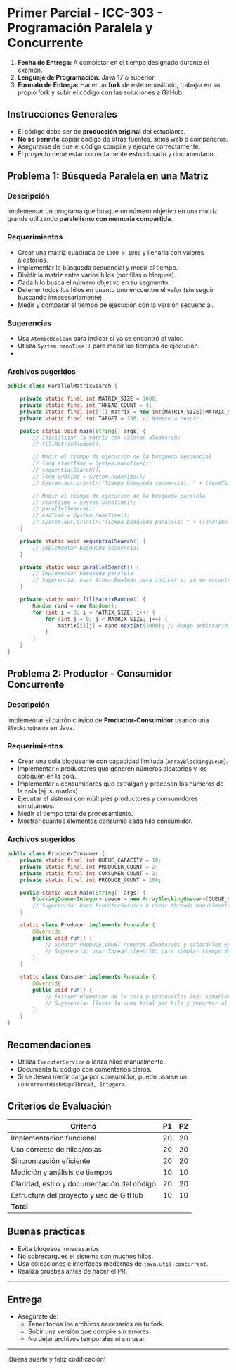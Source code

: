 # Primer Parcial - ICC-303 - Programación Paralela y Concurrente

1. **Fecha de Entrega:** A completar en el tiempo designado durante el examen.
2. **Lenguaje de Programación:** Java 17 o superior
3. **Formato de Entrega:** Hacer un **fork** de este repositorio, trabajar en su propio fork y subir el código con las
   soluciones a GitHub.

## Instrucciones Generales

- El código debe ser de **producción original** del estudiante.
- **No se permite** copiar código de otras fuentes, sitios web o compañeros.
- Asegurarse de que el código compile y ejecute correctamente.
- El proyecto debe estar correctamente estructurado y documentado.

## Problema 1: Búsqueda Paralela en una Matriz

### Descripción

Implementar un programa que busque un número objetivo en una matriz grande utilizando **paralelismo con memoria
compartida**.

### Requerimientos

- Crear una matriz cuadrada de `1000 x 1000` y llenarla con valores aleatorios.
- Implementar la búsqueda secuencial y medir el tiempo.
- Dividir la matriz entre varios hilos (por filas o bloques).
- Cada hilo busca el número objetivo en su segmento.
- Detener todos los hilos en cuanto uno encuentre el valor (sin seguir buscando innecesariamente).
- Medir y comparar el tiempo de ejecución con la versión secuencial.

### Sugerencias

- Usa `AtomicBoolean` para indicar si ya se encontró el valor.
- Utiliza `System.nanoTime()` para medir los tiempos de ejecución.
-

### Archivos sugeridos

```java
public class ParallelMatrixSearch {

    private static final int MATRIX_SIZE = 1000;
    private static final int THREAD_COUNT = 4;
    private static final int[][] matrix = new int[MATRIX_SIZE][MATRIX_SIZE];
    private static final int TARGET = 256; // Número a buscar

    public static void main(String[] args) {
        // Inicializar la matriz con valores aleatorios
        // fillMatrixRandom();

        // Medir el tiempo de ejecución de la búsqueda secuencial
        // long startTime = System.nanoTime();
        // sequentialSearch();
        // long endTime = System.nanoTime();
        // System.out.println("Tiempo búsqueda secuencial: " + ((endTime - startTime) / 1_000_000) + "ms");

        // Medir el tiempo de ejecución de la búsqueda paralela
        // startTime = System.nanoTime();
        // parallelSearch();
        // endTime = System.nanoTime();
        // System.out.println("Tiempo búsqueda paralela: " + ((endTime - startTime) / 1_000_000) + "ms");
    }

    private static void sequentialSearch() {
        // Implementar búsqueda secuencial
    }

    private static void parallelSearch() {
        // Implementar búsqueda paralela
        // Sugerencia: usar AtomicBoolean para indicar si ya se encontró el número y detener hilos
    }

    private static void fillMatrixRandom() {
        Random rand = new Random();
        for (int i = 0; i < MATRIX_SIZE; i++) {
            for (int j = 0; j < MATRIX_SIZE; j++) {
                matrix[i][j] = rand.nextInt(1000); // Rango arbitrario
            }
        }
    }
}
```

## Problema 2: Productor - Consumidor Concurrente

### Descripción

Implementar el patrón clásico de **Productor-Consumidor** usando una `BlockingQueue` en Java.

### Requerimientos

- Crear una cola bloqueante con capacidad limitada (`ArrayBlockingQueue`).
- Implementar `n` productores que generen números aleatorios y los coloquen en la cola.
- Implementar `n` consumidores que extraigan y procesen los números de la cola (ej. sumarlos).
- Ejecutar el sistema con múltiples productores y consumidores simultáneos.
- Medir el tiempo total de procesamiento.
- Mostrar cuántos elementos consumió cada hilo consumidor.

### Archivos sugeridos

```java
public class ProducerConsumer {
    private static final int QUEUE_CAPACITY = 10;
    private static final int PRODUCER_COUNT = 2;
    private static final int CONSUMER_COUNT = 2;
    private static final int PRODUCE_COUNT = 100;

    public static void main(String[] args) {
        BlockingQueue<Integer> queue = new ArrayBlockingQueue<>(QUEUE_CAPACITY);
        // Sugerencia: Usar ExecutorService o crear threads manualmente para iniciar Productores y Consumidores
    }

    static class Producer implements Runnable {
        @Override
        public void run() {
            // Generar PRODUCE_COUNT números aleatorios y colocarlos en la cola
            // Sugerencia: usar Thread.sleep(10) para simular tiempo de producción
        }
    }

    static class Consumer implements Runnable {
        @Override
        public void run() {
            // Extraer elementos de la cola y procesarlos (ej: sumarlos)
            // Sugerencia: llevar la suma total por hilo y reportar al final
        }
    }
}

```

## Recomendaciones

- Utiliza `ExecutorService` o lanza hilos manualmente.
- Documenta tu código con comentarios claros.
- Si se desea medir carga por consumidor, puede usarse un `ConcurrentHashMap<Thread, Integer>`.

## Criterios de Evaluación

| Criterio                                    | P1 | P2 |
|---------------------------------------------|----|----|
| Implementación funcional                    | 20 | 20 |
| Uso correcto de hilos/colas                 | 20 | 20 |
| Sincronización eficiente                    | 20 | 20 |
| Medición y análisis de tiempos              | 10 | 10 |
| Claridad, estilo y documentación del código | 20 | 20 |
| Estructura del proyecto y uso de GitHub     | 10 | 10 |
| **Total**                                   

## Buenas prácticas

- Evita bloqueos innecesarios.
- No sobrecargues el sistema con muchos hilos.
- Usa colecciones e interfaces modernas de `java.util.concurrent`.
- Realiza pruebas antes de hacer el PR.

---

## Entrega

- Asegúrate de:
    - Tener todos los archivos necesarios en tu fork.
    - Subir una versión que compile sin errores.
    - No dejar archivos temporales ni sin usar.

---

¡Buena suerte y feliz codificación!
